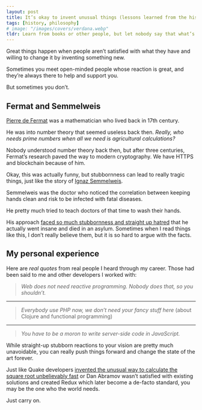 ```yaml
---
layout: post
title: It’s okay to invent unusual things (lessons learned from the history of science)
tags: [history, philosophy]
# image: "/images/covers/verdana.webp"
tldr: Learn from books or other people, but let nobody say that what’s you doing is wrong just because it’s unusual.
---
```


Great things happen when people aren’t satisfied with what they have and willing to change it by inventing something new.

Sometimes you meet open-minded people whose reaction is great, and they’re always there to help and support you.

But sometimes you don’t.

## Fermat and Semmelweis

[Pierre de Fermat](https://en.wikipedia.org/wiki/Pierre_de_Fermat) was a mathematician who lived back in 17th century.

He was into number theory that seemed useless back then. _Really, who needs prime numbers when all we need is agricultural calculations?_

Nobody understood number theory back then, but after three centuries, Fermat’s research paved the way to modern cryptography. We have HTTPS and blockchain because of him.

Okay, this was actually funny, but stubbornness can lead to really tragic things, just like the story of [Ignaz Semmelweis](https://en.wikipedia.org/wiki/Ignaz_Semmelweis#Conflict_with_established_medical_opinion).

Semmelweis was the doctor who noticed the correlation between keeping hands clean and risk to be infected with fatal diseases.

He pretty much tried to teach doctors of that time to wash their hands.

His approach [faced so much stubbornness and straight up hatred](https://en.wikipedia.org/wiki/Contemporary_reaction_to_Ignaz_Semmelweis#Rejected_as_unscientific) that he actually went insane and died in an asylum. Sometimes when I read things like this, I don’t really believe them, but it is so hard to argue with the facts.

## My personal experience

Here are _real quotes_ from real people I heard through my career. Those had been said to me and other developers I worked with:

> _Web does not need reactive programming. Nobody does that, so you shouldn’t._

---

> _Everybody use PHP now, we don’t need your fancy stuff here_ (about Clojure and functional programming)

---

> _You have to be a moron to write server-side code in JavaScript._

While straight-up stubborn reactions to your vision are pretty much unavoidable, you can really push things forward and change the state of the art forever.

Just like Quake developers [invented the unusual way to calculate the square root unbelievably fast](https://en.wikipedia.org/wiki/Fast_inverse_square_root) or Dan Abramov wasn’t satisfied with existing solutions and created Redux which later become a de-facto standard, you may be the one who the world needs.

Just carry on.
